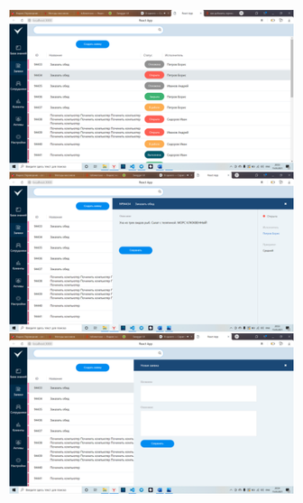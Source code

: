 ![alt text](screenShots/page.png)
![alt text](screenShots/page1.png)
![alt text](screenShots/page3.png)
